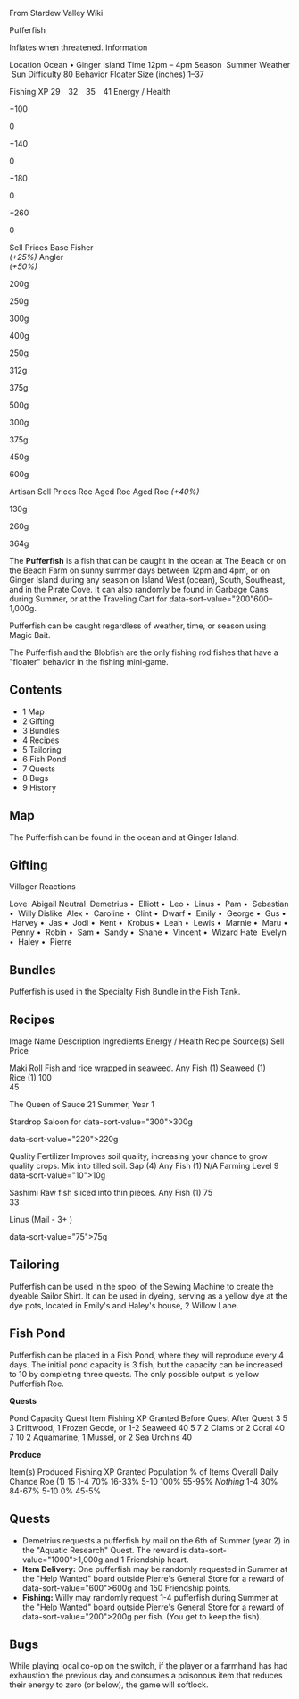 From Stardew Valley Wiki

Pufferfish

Inflates when threatened. Information

Location Ocean • Ginger Island Time 12pm – 4pm Season  Summer Weather  Sun Difficulty 80 Behavior Floater Size (inches) 1–37

Fishing XP 29    32    35    41 Energy / Health

−100

0

−140

0

−180

0

−260

0

Sell Prices Base Fisher  
*(+25%)* Angler  
*(+50%)*

200g

250g

300g

400g

250g

312g

375g

500g

300g

375g

450g

600g

Artisan Sell Prices Roe Aged Roe Aged Roe *(+40%)*

130g

260g

364g

The **Pufferfish** is a fish that can be caught in the ocean at The Beach or on the Beach Farm on sunny summer days between 12pm and 4pm, or on Ginger Island during any season on Island West (ocean), South, Southeast, and in the Pirate Cove. It can also randomly be found in Garbage Cans during Summer, or at the Traveling Cart for data-sort-value="200"600–1,000g.

Pufferfish can be caught regardless of weather, time, or season using Magic Bait.

The Pufferfish and the Blobfish are the only fishing rod fishes that have a "floater" behavior in the fishing mini-game.

## Contents

- 1 Map
- 2 Gifting
- 3 Bundles
- 4 Recipes
- 5 Tailoring
- 6 Fish Pond
- 7 Quests
- 8 Bugs
- 9 History

## Map

The Pufferfish can be found in the ocean and at Ginger Island.

## Gifting

Villager Reactions

Love  Abigail Neutral  Demetrius •  Elliott •  Leo •  Linus •  Pam •  Sebastian •  Willy Dislike  Alex •  Caroline •  Clint •  Dwarf •  Emily •  George •  Gus •  Harvey •  Jas •  Jodi •  Kent •  Krobus •  Leah •  Lewis •  Marnie •  Maru •  Penny •  Robin •  Sam •  Sandy •  Shane •  Vincent •  Wizard Hate  Evelyn •  Haley •  Pierre

## Bundles

Pufferfish is used in the Specialty Fish Bundle in the Fish Tank.

## Recipes

Image Name Description Ingredients Energy / Health Recipe Source(s) Sell Price

Maki Roll Fish and rice wrapped in seaweed. Any Fish (1) Seaweed (1) Rice (1) 100  
45

The Queen of Sauce 21 Summer, Year 1

Stardrop Saloon for data-sort-value="300"&gt;300g

data-sort-value="220"&gt;220g

Quality Fertilizer Improves soil quality, increasing your chance to grow quality crops. Mix into tilled soil. Sap (4) Any Fish (1) N/A Farming Level 9 data-sort-value="10"&gt;10g

Sashimi Raw fish sliced into thin pieces. Any Fish (1) 75  
33

Linus (Mail - 3+ )

data-sort-value="75"&gt;75g

## Tailoring

Pufferfish can be used in the spool of the Sewing Machine to create the dyeable Sailor Shirt. It can be used in dyeing, serving as a yellow dye at the dye pots, located in Emily's and Haley's house, 2 Willow Lane.

## Fish Pond

Pufferfish can be placed in a Fish Pond, where they will reproduce every 4 days. The initial pond capacity is 3 fish, but the capacity can be increased to 10 by completing three quests. The only possible output is yellow Pufferfish Roe.

**Quests**

Pond Capacity Quest Item Fishing XP Granted Before Quest After Quest 3 5 3 Driftwood, 1 Frozen Geode, or 1-2 Seaweed 40 5 7 2 Clams or 2 Coral 40 7 10 2 Aquamarine, 1 Mussel, or 2 Sea Urchins 40

**Produce**

Item(s) Produced Fishing XP Granted Population % of Items Overall Daily Chance Roe (1) 15 1-4 70% 16-33% 5-10 100% 55-95% *Nothing* 1-4 30% 84-67% 5-10 0% 45-5%

## Quests

- Demetrius requests a pufferfish by mail on the 6th of Summer (year 2) in the "Aquatic Research" Quest. The reward is data-sort-value="1000"&gt;1,000g and 1 Friendship heart.
- **Item Delivery:** One pufferfish may be randomly requested in Summer at the "Help Wanted" board outside Pierre's General Store for a reward of data-sort-value="600"&gt;600g and 150 Friendship points.
- **Fishing:** Willy may randomly request 1-4 pufferfish during Summer at the "Help Wanted" board outside Pierre's General Store for a reward of data-sort-value="200"&gt;200g per fish. (You get to keep the fish).

## Bugs

While playing local co-op on the switch, if the player or a farmhand has had exhaustion the previous day and consumes a poisonous item that reduces their energy to zero (or below), the game will softlock.